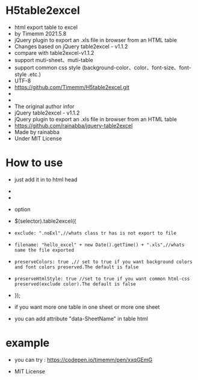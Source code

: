 # H5table2excel
* html export table to excel
 *  by Timemm 2021.5.8
 *  jQuery plugin to export an .xls file in browser from an HTML table
 *  Changes based on jQuery table2excel - v1.1.2
 *  compare with table2excel-v1.1.2
 *  support muti-sheet、muti-table
 *  support common css style (background-color、color、font-size、font-style .etc.)
 *  UTF-8
 *  https://github.com/Timemm/H5table2excel.git
 *  
 *  
 *  The original author infor
 *  jQuery table2excel - v1.1.2
 *  jQuery plugin to export an .xls file in browser from an HTML table
 *  https://github.com/rainabba/jquery-table2excel
 *  Made by rainabba
 *  Under MIT License



 # How to use

 * just add it in to html head
  * <script src="./js/jquery-3.3.1.min.js"></script>
  * <script src="./js/jquery.H5table2excel.js"></script>

 * option
  * $(selector).table2excel({
  *     exclude: ".noExl",//whats class tr has is not export to file
  *     filename: "hello_excel" + new Date().getTime() + ".xls",//whats name the file exported
  *     preserveColors: true ,// set to true if you want background colors and font colors preserved.The default is false
  *     preserveHtmlStyle: true //set to true if you want common html-css preserved(exclude color).The default is false
  * });

 * if you want more one table in one sheet or more one sheet
 * you can add attribute "data-SheetName" in table html

 # example
  * you can try : https://codepen.io/timemm/pen/xxqGEmG



* MIT License